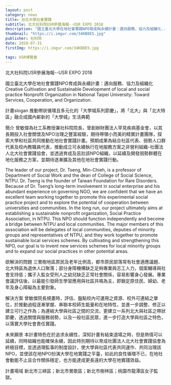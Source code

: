 ```yaml
---
layout: post
category: news
title: 台北大學社會實踐
subtitle: 北大社科院USR參展海報--USR EXPO 2018
description: "國立臺北大學在地社會實踐NPO育成與永續計畫：邁向服務、協力及組織化..."
thumbnail: "https://i.imgur.com/34KB8E5.jpg"
publisher: 社科院
date: 2018-07-31 
firstImg: https://i.imgur.com/34KB8E5.jpg

tags: USR博覽會
---
```


北大社科院USR參展海報--USR EXPO 2018

國立臺北大學在地社會實踐NPO育成與永續計畫：邁向服務、協力及組織化
Creative Cultivation and Sustainable Development of local and social practice Nonprofit Organization in National Taipei University: Toward Services, Cooperation, and Organization.

計畫slogan
推動帶狀循環且多元化的「大學城系列節慶」，將「北大」與「北大特區」融合成國內嶄新的「大學城」生活典範

簡介
曾敏傑為社工系教授兼社科院院長，曾創辦財團法人罕見疾病基金會，以其長期投入社會關懷及NPO治理之豐富經驗，期待帶領小而美的精實計畫團隊，探索大學和社區共同推動在地社會實踐計畫。預期成果為結合社區代表、弱勢人口群代表及校內教職員代表，推動成立可永續執行在地服務方案之非營利組織-社團法人北大社會實踐協會，並透過育成及茁壯該NPO組織，以延續及開發弱勢群體在地化服務之方案，並期待逐漸擴及其他在地社會實踐行動。

The leader of our project, Dr. Tseng, Min-Chieh, is a professor of Department of Social Work and the dean of College of Social Science, NTPU. Dr. Tseng is the founder of Taiwan Foundation for Rare Disorders. Because of Dr. Tseng’s long-term involvement in social enterprise and his abundant experience on governing NGO, we are confident that we have an excellent team working together to promote this experimental social practice project and to explore the potential of cooperation between universities and communities. In the long run, our project ultimately aims at establishing a sustainable nonprofit organization, Social Practice Association, in NTPU. This NPO should function independently and become a bridge between NTPU and local communities. The major members of this association will be delegates of local communities, deputies of minority groups and representatives of NTPU, and they work together to promote sustainable local services schemes. By cultivating and strengthening this NPO, our goal is to invent new services schemes for local minority groups and to expand our social practices in other potential areas.	

欲解決的問題
三鶯樹地區原民及老年比例高，都市原民部落常有社會適應議題、北大特區為退休人口聚落；部分身障機構缺乏足夠專業與志工人力，個案輔導與社會支持低；攜子入監女受刑人之幼兒缺乏正常社會關係，容易影響身心發展。專業會議評估後，以最能引發師生學習應用與社區共鳴為主，即鎖定原住民、婦幼、老年及身心障礙為主要對象。	

解決方案
曾敏傑院長規畫時，評估、盤點校內可運用之資源、校外可連結之單位，於推動過程逐漸掌握、串聯本校師生能量和在地特性，並進一步調整、修正以建立可行之作為；為連結大學與社區之間的交流，更建立一系列北大與社區之帶狀節慶，透過關懷與服務弱勢，以及一般社區民眾，進一步打造大學與社區之特色，以落實大學社會責任實踐。	

未來願景
本計畫特色在於追求永續性，深知計畫有結束退場之時，但是熱情可以延續，同時組織也能確保永續，因此特別期待以育成社團法人北大社會實踐協會為終極目標，並透過理監事的制度設計，使大學與社區代表共同運作、共同治理該NPO，並使該在地NPO扮演大學在地實踐之平臺，如此的良性循環不已，在地社會動能不止且合作關係穩定，也方能達成更長遠的大學在地實踐效益。

計畫場域
新北市三峽區；新北市鶯歌區；新北市樹林區；桃園市龍潭區女子監獄。

